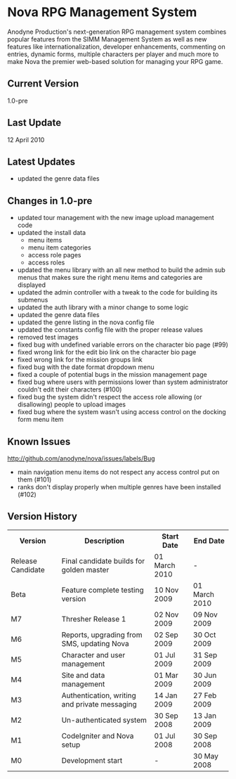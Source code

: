 Nova RPG Management System
==========================
Anodyne Production's next-generation RPG management system combines popular features from the SIMM Management System as well as new features like internationalization, developer enhancements, commenting on entries, dynamic forms, multiple characters per player and much more to make Nova the premier web-based solution for managing your RPG game.

Current Version
---------------
1.0-pre

Last Update
-----------
12 April 2010

Latest Updates
--------------
* updated the genre data files

Changes in 1.0-pre
------------------
* updated tour management with the new image upload management code
* updated the install data
    * menu items
    * menu item categories
    * access role pages
    * access roles
* updated the menu library with an all new method to build the admin sub menus that makes sure the right menu items and categories are displayed
* updated the admin controller with a tweak to the code for building its submenus
* updated the auth library with a minor change to some logic
* updated the genre data files
* updated the genre listing in the nova config file
* updated the constants config file with the proper release values
* removed test images
* fixed bug with undefined variable errors on the character bio page (#99)
* fixed wrong link for the edit bio link on the character bio page
* fixed wrong link for the mission groups link
* fixed bug with the date format dropdown menu
* fixed a couple of potential bugs in the mission management page
* fixed bug where users with permissions lower than system administrator couldn't edit their characters (#100)
* fixed bug the system didn't respect the access role allowing (or disallowing) people to upload images
* fixed bug where the system wasn't using access control on the docking form menu item

Known Issues
------------
http://github.com/anodyne/nova/issues/labels/Bug

* main navigation menu items do not respect any access control put on them (#101)
* ranks don't display properly when multiple genres have been installed (#102)

Version History
---------------
<table>
	<tr>
		<th>Version</th><th>Description</th><th>Start Date</th><th>End Date</th>
	</tr>
	<tr>
		<td>Release Candidate</td><td>Final candidate builds for golden master</td><td>01 March 2010</td><td>-</td>
	</tr>
	<tr>
		<td>Beta</td><td>Feature complete testing version</td><td>10 Nov 2009</td><td>01 March 2010</td>
	</tr>
	<tr>
		<td>M7</td><td>Thresher Release 1</td><td>02 Nov 2009</td><td>09 Nov 2009</td>
	</tr>
	<tr>
		<td>M6</td><td>Reports, upgrading from SMS, updating Nova</td><td>02 Sep 2009</td><td>30 Oct 2009</td>
	</tr>
	<tr>
		<td>M5</td><td>Character and user management</td><td>01 Jul 2009</td><td>31 Sep 2009</td>
	</tr>
	<tr>
		<td>M4</td><td>Site and data management</td><td>01 Mar 2009</td><td>30 Jun 2009</td>
	</tr>
	<tr>
		<td>M3</td><td>Authentication, writing and private messaging</td><td>14 Jan 2009</td><td>27 Feb 2009</td>
	</tr>
	<tr>
		<td>M2</td><td>Un-authenticated system</td><td>30 Sep 2008</td><td>13 Jan 2009</td>
	</tr>
	<tr>
		<td>M1</td><td>CodeIgniter and Nova setup</td><td>01 Jul 2008</td><td>30 Sep 2008</td>
	</tr>
	<tr>
		<td>M0</td><td>Development start</td><td>-</td><td>30 May 2008</td>
	</tr>
</table>